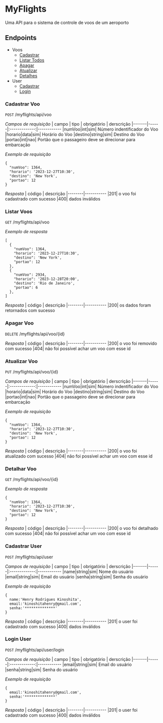 # MyFlights

Uma API para o sistema de controle de voos de um aeroporto

## Endpoints
- Voos
  - [Cadastrar](#cadastrar-voo)
  - [Listar Todos](#listar-voos)
  - [Apagar](#apagar-voo)
  - [Atualizar](#atualizar-voo)
  - [Detalhes](#detalhar-voo)
- User
  - [Cadastrar](#cadastrar-user)
  - [Login](#login-user)

### Cadastrar Voo

`POST` /myflights/api/voo

*Campos de requisição*
| campo | tipo | obrigatório | derscrição
|-------|------|:-------------:|------------
|numVoo|int|sim| Número indentificador do Voo
|horario|data|sim| Horário do Voo
|destino|string|sim| Destino do Voo
|portao|int|nao| Portão que o passageiro deve se direcionar para embarcação

*Exemplo de requisição*
```
{
  "numVoo": 1364,
  "horario": '2023-12-27T10:30',
  "destino": 'New York',
  "portao": 12
}
```

*Resposta*
| código | descrição
|--------|-----------
|201| o voo foi cadastrado com sucesso
|400| dados inválidos

### Listar Voos

`GET` /myflights/api/voo

*Exemplo de resposta*
```
[
  {
    "numVoo": 1364,
    "horario": '2023-12-27T10:30',
    "destino": 'New York',
    "portao": 12
  },
  {
    "numVoo": 2934,
    "horario": '2023-12-28T20:00',
    "destino": 'Rio de Janeiro',
    "portao": 6
  },
]
```

*Resposta*
| código | descrição
|--------|-----------
|200| os dados foram retornados com sucesso

### Apagar Voo

`DELETE` /myflights/api/voo/{id}

*Resposta*
| código | descrição
|--------|-----------
|200| o voo foi removido com sucesso
|404| não foi possível achar um voo com esse id

### Atualizar Voo

`PUT` /myflights/api/voo/{id}

*Campos de requisição*
| campo | tipo | obrigatório | derscrição
|-------|------|:-------------:|------------
|numVoo|int|sim| Número indentificador do Voo
|horario|data|sim| Horário do Voo
|destino|string|sim| Destino do Voo
|portao|int|nao| Portão que o passageiro deve se direcionar para embarcação

*Exemplo de requisição*
```
{
  "numVoo": 1364,
  "horario": '2023-12-27T10:30',
  "destino": 'New York',
  "portao": 12
}
```

*Resposta*
| código | descrição
|--------|-----------
|200| o voo foi atualizado com sucesso
|404| não foi possível achar um voo com esse id

### Detalhar Voo

`GET` /myflights/api/voo/{id}

*Exemplo de resposta*
```
{
  "numVoo": 1364,
  "horario": '2023-12-27T10:30',
  "destino": 'New York',
  "portao": 12
}
```

*Resposta*
| código | descrição
|--------|-----------
|200| o voo foi detalhado com sucesso
|404| não foi possível achar um voo com esse id

### Cadastrar User

`POST` /myflights/api/user

*Campos de requisição*
| campo | tipo | obrigatório | derscrição
|-------|------|:-------------:|------------
|name|string|sim| Nome do usuário
|email|string|sim| Email do usuário
|senha|string|sim| Senha do usuário

*Exemplo de requisição*
```
{
  name:'Henry Rodrigues Kinoshita',
  email:'kinoshitahenry@gmail.com',
  senha:'**************'
}
```

*Resposta*
| código | descrição
|--------|-----------
|201| o user foi cadastrado com sucesso
|400| dados inválidos

### Login User

`POST` /myflights/api/user/login

*Campos de requisição*
| campo | tipo | obrigatório | derscrição
|-------|------|:-------------:|------------
|email|string|sim| Email do usuário
|senha|string|sim| Senha do usuário

*Exemplo de requisição*
```
{
  email:'kinoshitahenry@gmail.com',
  senha:'**************'
}
```

*Resposta*
| código | descrição
|--------|-----------
|201| o user foi cadastrado com sucesso
|400| dados inválidos
